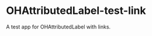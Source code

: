 OHAttributedLabel-test-link
===========================

A test app for OHAttributedLabel with links.